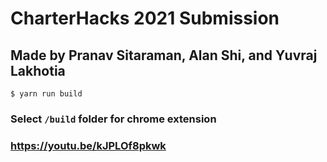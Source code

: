 # CharterHacks 2021 Submission
## Made by Pranav Sitaraman, Alan Shi, and Yuvraj Lakhotia
```
$ yarn run build
```
### Select `/build` folder for chrome extension
### https://youtu.be/kJPLOf8pkwk